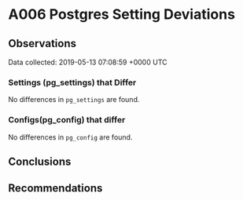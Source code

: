 # A006 Postgres Setting Deviations #

## Observations ##
Data collected: 2019-05-13 07:08:59 +0000 UTC  

### Settings (pg_settings) that Differ ###

No differences in `pg_settings` are found.

### Configs(pg_config) that differ ###

No differences in `pg_config` are found.



## Conclusions ##


## Recommendations ##

